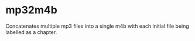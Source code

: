 # mp32m4b
Concatenates multiple mp3 files into a single m4b with each initial file being labelled as a chapter.
